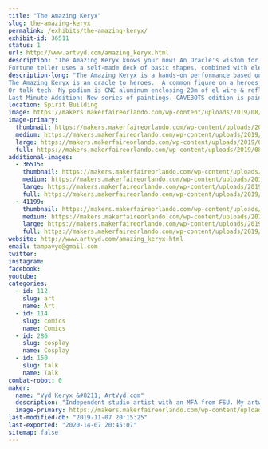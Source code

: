 ```yaml
---
title: "The Amazing Keryx"
slug: the-amazing-keryx
permalink: /exhibits/the-amazing-keryx/
exhibit-id: 36511
status: 1
url: http://www.artvyd.com/amazing_keryx.html
description: "The Amazing Keryx knows your now! An Oracle's wisdom for your personal Hero Journey. Positive for any age.
Fortune teller uses a self-made deck of basic shapes, combined with elements of ancient and modern storytelling to reveal your hero within. To make clear the labyrinth of everyday life. To say: \"YES you can!\""
description-long: "The Amazing Keryx is a hands-on performance based on the universal principles of Joseph Campbell. Guests can visit a real life Zoltar machine (movie BIG 1988). 
The Amazing Keryx is an oracle to heroes.  A common figure on a heroes' journey is a mentor with a unique object, map, and kind words that spark the call to adventure. The cards are used to discuss current difficulties and reveal positive solutions. References to classic stories or modern movies are easy examples that prove they are not alone in their human struggles. It also points out that it has been done before and you can too!
Or talk tech: My podium is CNC aluminum enclosing 20m of el wire & reflective fabrics. My cosplay has Litex 1.5m sleeves and I hope to add a palm held POV if I improve my soldering skills enough. Cards are hand-made wood or digital print. Magic, fused glass stones I made (as part of 2018 http://www.artvyd.com/astral_unit_sculpture.html) are used for my new extended readings. The second footprint in my display is an art easel with a sample of my comic book art: \"Self Portrait\" includes a LED circuit and 3D scan/printer figure (Miami Maker 2016). I have \"SpiriTech\" animals- Bristlebot tiny robots that skitter on my table top between readings.
Last Minute Addition: New series of paintings. CAVEBOTS edition is painted by Bristlebot robots. UV paint and LED blacklights built into canvas. Premiering at MFO19!"
location: Spirit Building
image: https://makers.makerfaireorlando.com/wp-content/uploads/2019/08/AmazingKeryx2019.jpg
image-primary:
  thumbnail: https://makers.makerfaireorlando.com/wp-content/uploads/2019/08/AmazingKeryx2019-150x150.jpg
  medium: https://makers.makerfaireorlando.com/wp-content/uploads/2019/08/AmazingKeryx2019-300x300.jpg
  large: https://makers.makerfaireorlando.com/wp-content/uploads/2019/08/AmazingKeryx2019.jpg
  full: https://makers.makerfaireorlando.com/wp-content/uploads/2019/08/AmazingKeryx2019.jpg
additional-images:
  - 36515:
    thumbnail: https://makers.makerfaireorlando.com/wp-content/uploads/2019/08/AmazingKeryx_logo-1-150x74.png
    medium: https://makers.makerfaireorlando.com/wp-content/uploads/2019/08/AmazingKeryx_logo-1-300x51.png
    large: https://makers.makerfaireorlando.com/wp-content/uploads/2019/08/AmazingKeryx_logo-1.png
    full: https://makers.makerfaireorlando.com/wp-content/uploads/2019/08/AmazingKeryx_logo-1.png
  - 41199:
    thumbnail: https://makers.makerfaireorlando.com/wp-content/uploads/2019/11/CavebotPaintings-1-150x150.jpg
    medium: https://makers.makerfaireorlando.com/wp-content/uploads/2019/11/CavebotPaintings-1-225x300.jpg
    large: https://makers.makerfaireorlando.com/wp-content/uploads/2019/11/CavebotPaintings-1.jpg
    full: https://makers.makerfaireorlando.com/wp-content/uploads/2019/11/CavebotPaintings-1.jpg
website: http://www.artvyd.com/amazing_keryx.html
email: tampavyd@gmail.com
twitter: 
instagram: 
facebook: 
youtube: 
categories:
  - id: 112
    slug: art
    name: Art
  - id: 114
    slug: comics
    name: Comics
  - id: 286
    slug: cosplay
    name: Cosplay
  - id: 150
    slug: talk
    name: Talk
combat-robot: 0
maker:
  name: "Vyd Keryx &#8211; ArtVyd.com"
  description: "Independent studio artist with an MFA from FSU. My artwork is focused on HERO. I combine principles of Joseph Campbell & Bob Rauschenberg with Pop Culture materials. My hometown is Sanibel island, Florida. Art Handler. Member of IATSE 647: setting up broadway plays in local theaters; I specialize in video.  "
  image-primary: https://makers.makerfaireorlando.com/wp-content/uploads/2019/08/ArtVyd.png
last-modified-db: "2019-11-07 20:15:25"
last-exported: "2020-14-07 20:45:07"
sitemap: false
---
```

